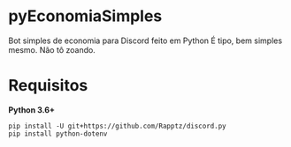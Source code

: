 # pyEconomiaSimples
Bot simples de economia para Discord feito em Python
É tipo, bem simples mesmo. Não tô zoando.

# Requisitos
**Python 3.6+**
```
pip install -U git+https://github.com/Rapptz/discord.py
pip install python-dotenv
```
